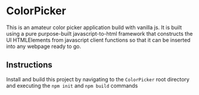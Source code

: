 # ColorPicker

This is an amateur color picker application build with vanilla js. It is built using a pure purpose-built javascript-to-html framework that constructs the UI HTMLElements from javascript client functions so that it can be inserted into any webpage ready to go.

## Instructions

Install and build this project by navigating to the `ColorPicker` root directory and executing the `npm init` and `npm build` commands
